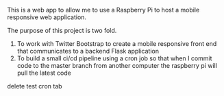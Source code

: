 This is a web app to allow me to use a Raspberry Pi to host a mobile responsive web application. 

The purpose of this project is two fold. 

1. To work with Twitter Bootstrap to create a mobile responsive front end that communicates to a backend Flask application
2. To build a small ci/cd pipeline using a cron job so that when I commit code to the master branch from another computer the raspberry pi will pull the latest code

delete test cron tab
